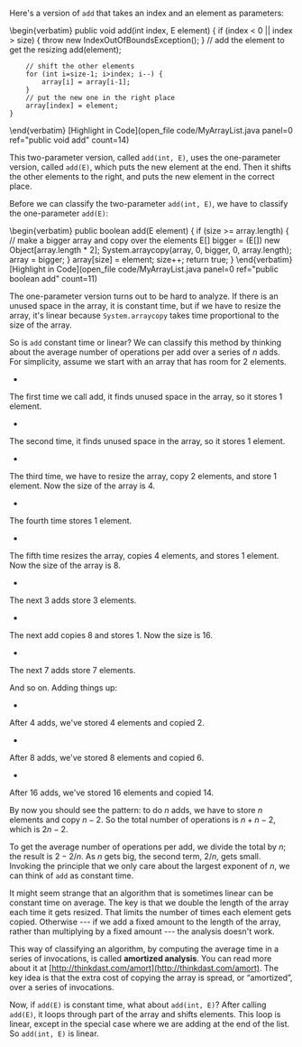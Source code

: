 Here's a version of `add` that takes an index and an element as parameters:

\begin{verbatim}
    public void add(int index, E element) {
        if (index < 0 || index > size) {
            throw new IndexOutOfBoundsException();
        }
        // add the element to get the resizing
        add(element);
        
        // shift the other elements
        for (int i=size-1; i>index; i--) {
            array[i] = array[i-1];
        }
        // put the new one in the right place
        array[index] = element;
    }
\end{verbatim}
[Highlight in Code](open_file code/MyArrayList.java panel=0 ref="public void add" count=14)


This two-parameter version, called `add(int, E)`, uses the one-parameter version, called `add(E)`, which puts the new element at the end. Then it shifts the other elements to the right, and puts the new element in the correct place.


Before we can classify the two-parameter `add(int, E)`, we have to classify the one-parameter `add(E)`:

\begin{verbatim}
    public boolean add(E element) {
        if (size >= array.length) {
            // make a bigger array and copy over the elements
            E[] bigger = (E[]) new Object[array.length * 2];
            System.arraycopy(array, 0, bigger, 0, array.length);
            array = bigger;
        } 
        array[size] = element;
        size++;
        return true;
    }
\end{verbatim}
[Highlight in Code](open_file code/MyArrayList.java panel=0 ref="public boolean add" count=11)


The one-parameter version turns out to be hard to analyze. If there is an unused space in the array, it is constant time, but if we have to resize the array, it's linear because `System.arraycopy` takes time proportional to the size of the array. 


So is `add` constant time or linear? We can classify this method by thinking about the average number of operations per add over a series of $n$ adds. For simplicity, assume we start with an array that has room for 2 elements.



* 
The first time we call add, it finds unused space in the array, so it
stores 1 element.

* 
The second time, it finds unused space in the array, so it stores 1
element.

* 
The third time, we have to resize the array, copy 2 elements, and
store 1 element. Now the size of the array is 4.

* 
The fourth time stores 1 element.

* 
The fifth time resizes the array, copies 4 elements, and stores 1
element. Now the size of the array is 8.

* 
The next 3 adds store 3 elements.

* 
The next add copies 8 and stores 1. Now the size is 16.

* 
The next 7 adds store 7 elements.


And so on. Adding things up:



* 
After 4 adds, we've stored 4 elements and copied 2.

* 
After 8 adds, we've stored 8 elements and copied 6.

* 
After 16 adds, we've stored 16 elements and copied 14.


By now you should see the pattern: to do $n$ adds, we have to store $n$ elements and copy $n-2$. So the total number of operations is $n + n - 2$, which is $2n-2$.

To get the average number of operations per add, we divide the total by $n$; the result is $2 - 2/n$. As $n$ gets big, the second term, $2/n$, gets small. Invoking the principle that we only care about the largest exponent of $n$, we can think of `add` as constant time.


It might seem strange that an algorithm that is sometimes linear can be constant time on average. The key is that we double the length of the array each time it gets resized. That limits the number of times each element gets copied. Otherwise --- if we add a fixed amount to the length of the array, rather than multiplying by a fixed amount --- the analysis doesn't work.




This way of classifying an algorithm, by computing the average time in a series of invocations, is called **amortized analysis**.  You can read more about it at  [http://thinkdast.com/amort](http://thinkdast.com/amort).  The key idea is that the extra cost of copying the array is spread, or “amortized”, over a series of invocations.

Now, if `add(E)` is constant time, what about `add(int, E)`? After calling `add(E)`, it loops through part of the array and shifts elements. This loop is linear, except in the special case where we are adding at the end of the list. So `add(int, E)` is linear.